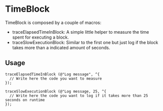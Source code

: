 TimeBlock
=========

TimeBlock is composed by a couple of macros:

* traceElapsedTimeInBlock: A simple little helper to measure the time spent for executing a block.
* traceSlowExecutionBlock: Similar to the first one but just log if the block takes more than a indicated amount of seconds.


## Usage

```
traceElapsedTimeInBlock (@"Log message", ^{
  // Write here the code you want to measure
});
```

```
traceSlowExecutionBlock (@"Log message, 25, ^{
  // Write here the code you want to log if it takes more than 25 seconds on runtime
});
```
